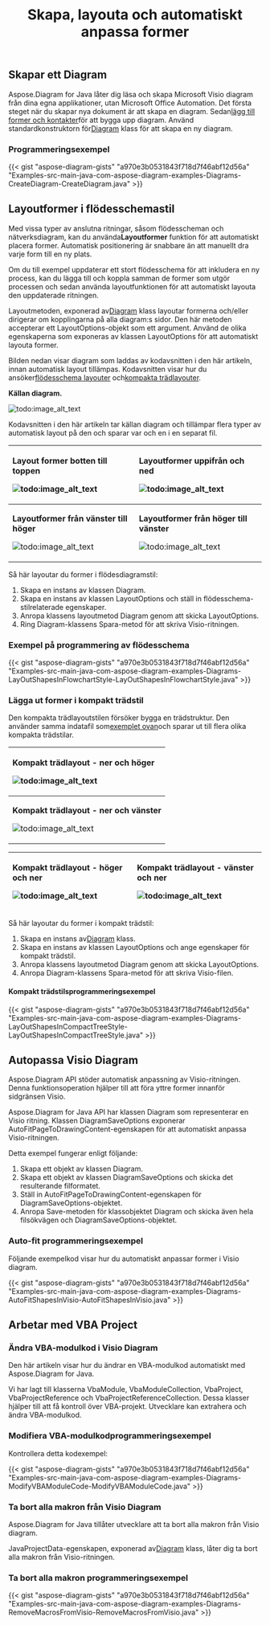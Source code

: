 ﻿---
title: Skapa, layouta och automatiskt anpassa former
type: docs
weight: 10
url: /sv/java/create-layout-and-auto-fit-shapes/
---
## **Skapar ett Diagram**
 Aspose.Diagram for Java låter dig läsa och skapa Microsoft Visio diagram från dina egna applikationer, utan Microsoft Office Automation. Det första steget när du skapar nya dokument är att skapa en diagram. Sedan[lägg till former och kontakter](/diagram/sv/java/add-and-connect-visio-shapes/)för att bygga upp diagram. Använd standardkonstruktorn för[Diagram](https://reference.aspose.com/diagram/java/com.aspose.diagram/diagram) klass för att skapa en ny diagram.
### **Programmeringsexempel**
{{< gist "aspose-diagram-gists" "a970e3b0531843f718d7f46abf12d56a" "Examples-src-main-java-com-aspose-diagram-examples-Diagrams-CreateDiagram-CreateDiagram.java" >}}
## **Layoutformer i flödesschemastil**
 Med vissa typer av anslutna ritningar, såsom flödesscheman och nätverksdiagram, kan du använda**Layoutformer** funktion för att automatiskt placera former. Automatisk positionering är snabbare än att manuellt dra varje form till en ny plats.

Om du till exempel uppdaterar ett stort flödesschema för att inkludera en ny process, kan du lägga till och koppla samman de former som utgör processen och sedan använda layoutfunktionen för att automatiskt layouta den uppdaterade ritningen.

 Layoutmetoden, exponerad av[Diagram](https://reference.aspose.com/diagram/java/com.aspose.diagram/diagram) klass layoutar formerna och/eller dirigerar om kopplingarna på alla diagram:s sidor. Den här metoden accepterar ett LayoutOptions-objekt som ett argument. Använd de olika egenskaperna som exponeras av klassen LayoutOptions för att automatiskt layouta former.

Bilden nedan visar diagram som laddas av kodavsnitten i den här artikeln, innan automatisk layout tillämpas. Kodavsnitten visar hur du ansöker[flödesschema layouter](/diagram/sv/java/create-2c-layout-and-auto-fit-shapes/) och[kompakta trädlayouter](/diagram/sv/java/create-2c-layout-and-auto-fit-shapes/).

**Källan diagram.** 

![todo:image_alt_text](create-layout-and-auto-fit-shapes_1.png)

Kodavsnitten i den här artikeln tar källan diagram och tillämpar flera typer av automatisk layout på den och sparar var och en i en separat fil.

|<p>**Layout former botten till toppen** </p><p>![todo:image_alt_text](create-layout-and-auto-fit-shapes_2.png)</p>|<p>**Layoutformer uppifrån och ned** </p><p>![todo:image_alt_text](create-layout-and-auto-fit-shapes_3.png)</p>|
|:- |:- |
|<p>**Layoutformer från vänster till höger** </p><p>![todo:image_alt_text](create-layout-and-auto-fit-shapes_4.png)</p>|<p>**Layoutformer från höger till vänster** </p><p>![todo:image_alt_text](create-layout-and-auto-fit-shapes_5.png)</p>|
Så här layoutar du former i flödesdiagramstil:

1. Skapa en instans av klassen Diagram.
1. Skapa en instans av klassen LayoutOptions och ställ in flödesschema-stilrelaterade egenskaper.
1. Anropa klassens layoutmetod Diagram genom att skicka LayoutOptions.
1. Ring Diagram-klassens Spara-metod för att skriva Visio-ritningen.
### **Exempel på programmering av flödesschema**
{{< gist "aspose-diagram-gists" "a970e3b0531843f718d7f46abf12d56a" "Examples-src-main-java-com-aspose-diagram-examples-Diagrams-LayOutShapesInFlowchartStyle-LayOutShapesInFlowchartStyle.java" >}}
### **Lägga ut former i kompakt trädstil**
 Den kompakta trädlayoutstilen försöker bygga en trädstruktur. Den använder samma indatafil som[exemplet ovan](/diagram/sv/java/create-2c-layout-and-auto-fit-shapes/)och sparar ut till flera olika kompakta trädstilar.

|<p>**Kompakt trädlayout - ner och höger** </p><p>![todo:image_alt_text](create-layout-and-auto-fit-shapes_6.png)</p>|
|:- |
|<p>**Kompakt trädlayout - ner och vänster** </p><p>![todo:image_alt_text](create-layout-and-auto-fit-shapes_7.png)</p>|


|<p>**Kompakt trädlayout - höger och ner** </p><p>![todo:image_alt_text](create-layout-and-auto-fit-shapes_8.png)</p>|<p>**Kompakt trädlayout - vänster och ner** </p><p>![todo:image_alt_text](create-layout-and-auto-fit-shapes_9.png)</p>|
|:- |:- |
Så här layoutar du former i kompakt trädstil:

1.  Skapa en instans av[Diagram](https://reference.aspose.com/diagram/java/com.aspose.diagram/diagram) klass.
1. Skapa en instans av klassen LayoutOptions och ange egenskaper för kompakt trädstil.
1. Anropa klassens layoutmetod Diagram genom att skicka LayoutOptions.
1. Anropa Diagram-klassens Spara-metod för att skriva Visio-filen.
#### **Kompakt trädstilsprogrammeringsexempel**
{{< gist "aspose-diagram-gists" "a970e3b0531843f718d7f46abf12d56a" "Examples-src-main-java-com-aspose-diagram-examples-Diagrams-LayOutShapesInCompactTreeStyle-LayOutShapesInCompactTreeStyle.java" >}}
## **Autopassa Visio Diagram**
Aspose.Diagram API stöder automatisk anpassning av Visio-ritningen. Denna funktionsoperation hjälper till att föra yttre former innanför sidgränsen Visio.

Aspose.Diagram for Java API har klassen Diagram som representerar en Visio ritning. Klassen DiagramSaveOptions exponerar AutoFitPageToDrawingContent-egenskapen för att automatiskt anpassa Visio-ritningen.

Detta exempel fungerar enligt följande:

1. Skapa ett objekt av klassen Diagram.
1. Skapa ett objekt av klassen DiagramSaveOptions och skicka det resulterande filformatet.
1. Ställ in AutoFitPageToDrawingContent-egenskapen för DiagramSaveOptions-objektet.
1. Anropa Save-metoden för klassobjektet Diagram och skicka även hela filsökvägen och DiagramSaveOptions-objektet.
### **Auto-fit programmeringsexempel**
Följande exempelkod visar hur du automatiskt anpassar former i Visio diagram.

{{< gist "aspose-diagram-gists" "a970e3b0531843f718d7f46abf12d56a" "Examples-src-main-java-com-aspose-diagram-examples-Diagrams-AutoFitShapesInVisio-AutoFitShapesInVisio.java" >}}
## **Arbetar med VBA Project**
### **Ändra VBA-modulkod i Visio Diagram**
Den här artikeln visar hur du ändrar en VBA-modulkod automatiskt med Aspose.Diagram for Java.

Vi har lagt till klasserna VbaModule, VbaModuleCollection, VbaProject, VbaProjectReference och VbaProjectReferenceCollection. Dessa klasser hjälper till att få kontroll över VBA-projekt. Utvecklare kan extrahera och ändra VBA-modulkod.
### **Modifiera VBA-modulkodprogrammeringsexempel**
Kontrollera detta kodexempel:

{{< gist "aspose-diagram-gists" "a970e3b0531843f718d7f46abf12d56a" "Examples-src-main-java-com-aspose-diagram-examples-Diagrams-ModifyVBAModuleCode-ModifyVBAModuleCode.java" >}}
### **Ta bort alla makron från Visio Diagram**
Aspose.Diagram for Java tillåter utvecklare att ta bort alla makron från Visio diagram.

JavaProjectData-egenskapen, exponerad av[Diagram](https://reference.aspose.com/diagram/java/com.aspose.diagram/diagram) klass, låter dig ta bort alla makron från Visio-ritningen.
### **Ta bort alla makron programmeringsexempel**
{{< gist "aspose-diagram-gists" "a970e3b0531843f718d7f46abf12d56a" "Examples-src-main-java-com-aspose-diagram-examples-Diagrams-RemoveMacrosFromVisio-RemoveMacrosFromVisio.java" >}}
